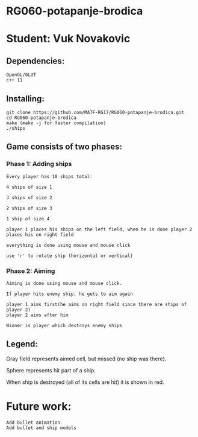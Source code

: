 # RG060-potapanje-brodica
# Student: Vuk Novakovic

## Dependencies:
    OpenGL/GLUT
    c++ 11 


## Installing:

``` 
git clone https://github.com/MATF-RG17/RG060-potapanje-brodica.git
cd RG060-potapanje-brodica
make (make -j for faster compilation)
./ships
```

## Game consists of two phases:
### Phase 1: Adding ships
    Every player has 10 ships total:
    
    4 ships of size 1
    
    3 ships of size 2
    
    2 ships of size 3
    
    1 ship of size 4
    
    player 1 places his ships on the left field, when he is done player 2 places his on right field
    
    everything is done using mouse and mouse click
    
    use 'r' to rotate ship (horizontal or vertical)
    
    
### Phase 2: Aiming
    Aiming is done using mouse and mouse click.
    
    If player hits enemy ship, he gets to aim again
    
    player 1 aims first(he aims on right field since there are ships of player 2)
    player 2 aims after him
    
    Winner is player which destroys enemy ships
    
## Legend:
Gray field represents aimed cell, but missed (no ship was there).

Sphere represents hit part of a ship.

When ship is destroyed (all of its cells are hit) it is shown in red.


# Future work:
    Add bullet animation
    Add bullet and ship models
